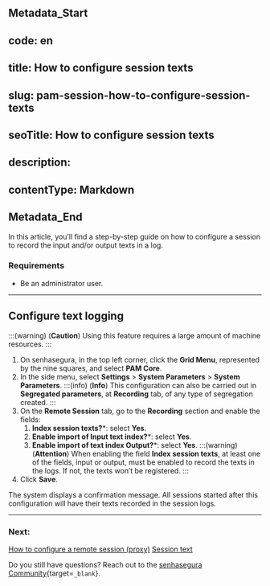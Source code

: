 ## Metadata_Start 
## code: en
## title: How to configure session texts 
## slug: pam-session-how-to-configure-session-texts 
## seoTitle: How to configure session texts 
## description:  
## contentType: Markdown 
## Metadata_End
In this article, you’ll find a step-by-step guide on how to configure a session to record the input and/or output texts in a log. 

### Requirements

* Be an administrator user.

---
## Configure text logging
:::(warning) (**Caution**)
Using this feature requires a large amount of machine resources.
:::

1. On senhasegura, in the top left corner, click the **Grid Menu**, represented by the nine squares, and select **PAM Core**.
2. In the side menu, select **Settings** > **System Parameters** > **System Parameters**.
    :::(info) (**Info**)
    This configuration can also be carried out in **Segregated parameters**, at **Recording** tab, of any type of segregation created.
    :::
3. On the **Remote Session** tab, go to the **Recording** section and enable the fields:
    1. **Index session texts?***: select **Yes**.
    2. **Enable import of Input text index?***: select **Yes**.
    3. **Enable import of text index Output?***: select **Yes**.
    :::(warning) (**Attention**)
    When enabling the field **Index session texts**, at least one of the fields, input or output, must be enabled to record the texts in the logs. If not, the texts won’t be registered.
    :::
4. Click **Save**.

The system displays a confirmation message. All sessions started after this configuration will have their texts recorded in the session logs.

---
### Next:
[How to configure a remote session (proxy)](/v3-32/docs/pam-session-configure-remote-session-proxy)
[Session text](/v3-32/docs/pam-session-session-text)

Do you still have questions? Reach out to the [senhasegura Community](https://community.senhasegura.io/){target=`_blank`}.